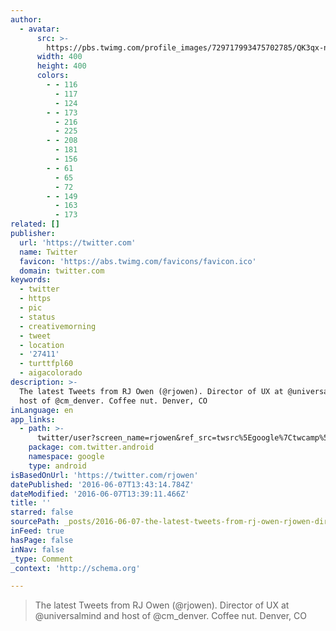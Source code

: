 ```yaml
---
author:
  - avatar:
      src: >-
        https://pbs.twimg.com/profile_images/729717993475702785/QK3qx-nx_400x400.jpg
      width: 400
      height: 400
      colors:
        - - 116
          - 117
          - 124
        - - 173
          - 216
          - 225
        - - 208
          - 181
          - 156
        - - 61
          - 65
          - 72
        - - 149
          - 163
          - 173
related: []
publisher:
  url: 'https://twitter.com'
  name: Twitter
  favicon: 'https://abs.twimg.com/favicons/favicon.ico'
  domain: twitter.com
keywords:
  - twitter
  - https
  - pic
  - status
  - creativemorning
  - tweet
  - location
  - '27411'
  - turttfpl60
  - aigacolorado
description: >-
  The latest Tweets from RJ Owen (@rjowen). Director of UX at @universalmind and
  host of @cm_denver. Coffee nut. Denver, CO
inLanguage: en
app_links:
  - path: >-
      twitter/user?screen_name=rjowen&ref_src=twsrc%5Egoogle%7Ctwcamp%5Eandroidseo%7Ctwgr%5Eprofile
    package: com.twitter.android
    namespace: google
    type: android
isBasedOnUrl: 'https://twitter.com/rjowen'
datePublished: '2016-06-07T13:43:14.784Z'
dateModified: '2016-06-07T13:39:11.466Z'
title: ''
starred: false
sourcePath: _posts/2016-06-07-the-latest-tweets-from-rj-owen-rjowen-director-of-ux-at.md
inFeed: true
hasPage: false
inNav: false
_type: Comment
_context: 'http://schema.org'

---
```

> The latest Tweets from RJ Owen (@rjowen). Director of UX at @universalmind and host of @cm\_denver. Coffee nut. Denver, CO